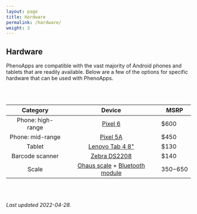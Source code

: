 ```yaml
---
layout: page
title: Hardware
permalink: /hardware/
weight: 3
---
```


## Hardware

PhenoApps are compatible with the vast majority of Android phones and tablets that are readily available. Below are a few of the options for specific hardware that can be used with PhenoApps.

<br/><br/>

| Category          | Device                         | MSRP      |
|:-----------------:|:------------------------------:|-----------|
| Phone: high-range | [Pixel 6](https://store.google.com/product/pixel_6?hl=en-US)                        | $600      |
| Phone: mid-range  | [Pixel 5A](https://store.google.com/product/pixel_5a_5g?hl=en-US)                       | $450      |
| Tablet            | [Lenovo Tab 4 8"](https://www.lenovo.com/us/en/p/tablets/android-tablets/lenovo-tab-series/tab-m8-hd/za5g0060us)                | $130      |
| Barcode scanner   | [Zebra DS2208](https://www.zebra.com/us/en/products/scanners/general-purpose-scanners/handheld/ds2200-series.html)                   | $140      |
| Scale             | [Ohaus scale](https://us.ohaus.com/en-US/Products/Model-Comparison?id=125095) + [Bluetooth module](https://us.ohaus.com/en-EU/Products/Accessories/Other/Interface-Cables-and-Kits/Bluetooth-Interface-Scout) | $350-$650 |

<br/><br/>

 *Last updated 2022-04-28.*
